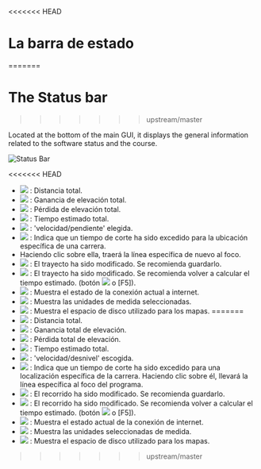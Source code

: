 <<<<<<< HEAD
# La barra de estado
=======
# The Status bar
>>>>>>> upstream/master

Located at the bottom of the main GUI, it displays the general information related to the software status and the course.

![Status Bar](./images/Statusbar/CG40_Statusbar.png)

<<<<<<< HEAD
* ![](./images/Statusbar/CG40_Statusbar_Dist.png) : Distancia total.
* ![](./images/Statusbar/CG40_Statusbar_Ascend.png) : Ganancia de elevación total.
* ![](./images/Statusbar/CG40_Statusbar_Descend.png) : Pérdida de elevación total.
* ![](./images/Statusbar/CG40_Statusbar_Time.png) : Tiempo estimado total.
* ![](./images/Statusbar/CG40_Statusbar_Curve.png) : 'velocidad/pendiente' elegida.
* ![](./images/Statusbar/CG40_Statusbar_Timelimit.png) : Indica que un tiempo de corte ha sido excedido para la ubicación específica de una carrera.
* Haciendo clic sobre ella, traerá la línea específica de nuevo al foco.
* ![](./images/Statusbar/CG40_Statusbar_Modified.png) : El trayecto ha sido modificado. Se recomienda guardarlo.
* ![](./images/Statusbar/CG40_Statusbar_Calc.png) : El trayecto ha sido modificado. Se recomienda volver a calcular el tiempo estimado. (botón ![](./images/Toolbar/refresh.png) o [F5]).
* ![](./images/Statusbar/CG40_Statusbar_Online.png) : Muestra el estado de la conexión actual a internet.
* ![](./images/Statusbar/CG40_Statusbar_Unit.png) : Muestra las unidades de medida seleccionadas.
* ![](./images/Statusbar/CG40_Statusbar_Map_Size.png) : Muestra el espacio de disco utilizado para los mapas.
=======
* ![](./images/Statusbar/CG40_Statusbar_Dist.png) : Distancia total.
* ![](./images/Statusbar/CG40_Statusbar_Ascend.png) : Ganancia total de elevación.
* ![](./images/Statusbar/CG40_Statusbar_Descend.png) : Pérdida total de elevación.
* ![](./images/Statusbar/CG40_Statusbar_Time.png) : Tiempo estimado total.
* ![](./images/Statusbar/CG40_Statusbar_Curve.png) : 'velocidad/desnivel' escogida.
* ![](./images/Statusbar/CG40_Statusbar_Timelimit.png) : Indica que un tiempo de corte ha sido excedido para una localización específica de la carrera. Haciendo clic sobre él, llevará la línea específica al foco del programa.
* ![](./images/Statusbar/CG40_Statusbar_Modified.png) : El recorrido ha sido modificado. Se recomienda guardarlo.
* ![](./images/Statusbar/CG40_Statusbar_Calc.png) : El recorrido ha sido modificado. Se recomienda volver a calcular el tiempo estimado. (botón ![](./images/Toolbar/refresh.png) o [F5]).
* ![](./images/Statusbar/CG40_Statusbar_Online.png) : Muestra el estado actual de la conexión de internet.
* ![](./images/Statusbar/CG40_Statusbar_Unit.png) : Muestra las unidades seleccionadas de medida.
* ![](./images/Statusbar/CG40_Statusbar_Map_Size.png) : Muestra el espacio de disco utilizado para los mapas.
>>>>>>> upstream/master

